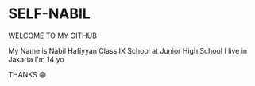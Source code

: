 # SELF-NABIL
WELCOME TO MY GITHUB

My Name is Nabil Hafiyyan 
Class IX
School at Junior High School
I live in Jakarta
I'm 14 yo

THANKS 😁

